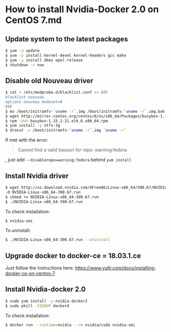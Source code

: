 # How to install Nvidia-Docker 2.0 on CentOS 7.md

## Update system to the latest packages
```sh
$ yum -y update 
$ yum -y install kernel-devel kernel-headers gcc make
$ yum -y install dkms epel-release
$ shutdown -r now
```
## Disable old Nouveau driver
```sh
$ cat > /etc/modprobe.d/blacklist.conf << EOF
blacklist nouveau
options nouveau modeset=0
EOF
$ mv /boot/initramfs-`uname -r`.img /boot/initramfs-`uname -r`.img.bak
$ wget http://mirror.centos.org/centos/6/os/x86_64/Packages/busybox-1.15.1-21.el6_6.x86_64.rpm
$ rpm -Uvh busybox-1.15.1-21.el6_6.x86_64.rpm
$ yum install -y ntfs-3g
$ dracut -v /boot/initramfs-`uname -r`.img `uname -r`
```
If met with the error:
> Cannot find a valid baseurl for repo: warning:fedora

, just add `--disablerepo=warning:fedora` behind `yum install`

## Install Nvidia driver
```sh
$ wget http://us.download.nvidia.com/XFree86/Linux-x86_64/390.67/NVIDIA-Linux-x86_64-390.67.run \
-O NVIDIA-Linux-x86_64-390.67.run
$ chmod +x NVIDIA-Linux-x86_64-390.67.run
$ ./NVIDIA-Linux-x86_64-390.67.run
```

To check installation:
```sh
$ nvidia-smi
```

To uninstall:
```sh
$ ./NVIDIA-Linux-x86_64-390.67.run --uninstall
```

## Upgrade docker to docker-ce = 18.03.1.ce
Just follow the instructions here: https://www.vultr.com/docs/installing-docker-ce-on-centos-7

## Install Nvidia-docker 2.0
```sh
$ sudo yum install -y nvidia-docker2
$ sudo pkill -SIGHUP dockerd
```

To check installation:
```sh
$ docker run --runtime=nvidia --rm nvidia/cuda nvidia-smi
```
